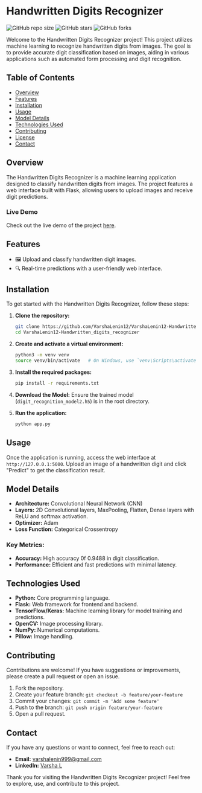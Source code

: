 # Handwritten Digits Recognizer

![GitHub repo size](https://img.shields.io/github/repo-size/VarshaLenin12/VarshaLenin12-Handwritten_digits_recognizer)
![GitHub stars](https://img.shields.io/github/stars/VarshaLenin12/VarshaLenin12-Handwritten_digits_recognizer?style=social)
![GitHub forks](https://img.shields.io/github/forks/VarshaLenin12/VarshaLenin12-Handwritten_digits_recognizer?style=social)

Welcome to the Handwritten Digits Recognizer project! This project utilizes machine learning to recognize handwritten digits from images. The goal is to provide accurate digit classification based on images, aiding in various applications such as automated form processing and digit recognition.

## Table of Contents
- [Overview](#overview)
- [Features](#features)
- [Installation](#installation)
- [Usage](#usage)
- [Model Details](#model-details)
- [Technologies Used](#technologies-used)
- [Contributing](#contributing)
- [License](#license)
- [Contact](#contact)

## Overview
The Handwritten Digits Recognizer is a machine learning application designed to classify handwritten digits from images. The project features a web interface built with Flask, allowing users to upload images and receive digit predictions.

### Live Demo
Check out the live demo of the project [here](https://handwritten-digits-recognizer.onrender.com/).

## Features
- 🖼️ Upload and classify handwritten digit images.
- 🔍 Real-time predictions with a user-friendly web interface.

## Installation
To get started with the Handwritten Digits Recognizer, follow these steps:

1. **Clone the repository:**
    ```sh
    git clone https://github.com/VarshaLenin12/VarshaLenin12-Handwritten_digits_recognizer.git
    cd VarshaLenin12-Handwritten_digits_recognizer
    ```

2. **Create and activate a virtual environment:**
    ```sh
    python3 -m venv venv
    source venv/bin/activate   # On Windows, use `venv\Scripts\activate`
    ```

3. **Install the required packages:**
    ```sh
    pip install -r requirements.txt
    ```

4. **Download the Model:**
   Ensure the trained model (`digit_recognition_model2.h5`) is in the root directory.

5. **Run the application:**
    ```sh
    python app.py
    ```

## Usage
Once the application is running, access the web interface at `http://127.0.0.1:5000`. Upload an image of a handwritten digit and click "Predict" to get the classification result.

## Model Details

- **Architecture:** Convolutional Neural Network (CNN)
- **Layers:** 2D Convolutional layers, MaxPooling, Flatten, Dense layers with ReLU and softmax activation.
- **Optimizer:** Adam
- **Loss Function:** Categorical Crossentropy

### Key Metrics:
- **Accuracy:** High accuracy 0f 0.9488 in digit classification.
- **Performance:** Efficient and fast predictions with minimal latency.

## Technologies Used
- **Python:** Core programming language.
- **Flask:** Web framework for frontend and backend.
- **TensorFlow/Keras:** Machine learning library for model training and predictions.
- **OpenCV:** Image processing library.
- **NumPy:** Numerical computations.
- **Pillow:** Image handling.

## Contributing
Contributions are welcome! If you have suggestions or improvements, please create a pull request or open an issue.

1. Fork the repository.
2. Create your feature branch: `git checkout -b feature/your-feature`
3. Commit your changes: `git commit -m 'Add some feature'`
4. Push to the branch: `git push origin feature/your-feature`
5. Open a pull request.

##
## Contact
If you have any questions or want to connect, feel free to reach out:

- **Email:** [varshalenin999@gmail.com](mailto:varshalenin999@gmail.com)
- **LinkedIn:** [Varsha L](https://www.linkedin.com/in/varsha-l-ml)

Thank you for visiting the Handwritten Digits Recognizer project! Feel free to explore, use, and contribute to this project.
